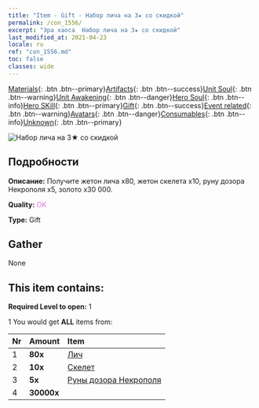 ```yaml
---
title: "Item - Gift - Набор лича на 3★ со скидкой"
permalink: /con_1556/
excerpt: "Эра хаоса  Набор лича на 3★ со скидкой"
last_modified_at: 2021-04-23
locale: ru
ref: "con_1556.md"
toc: false
classes: wide
---
```

 [Materials](/ItemsRU/){: .btn .btn--primary}[Artifacts](/ItemsRU/Artifacts/){: .btn .btn--success}[Unit Soul](/ItemsRU/UnitSoul/){: .btn .btn--warning}[Unit Awakening](/ItemsRU/UnitAwakening/){: .btn .btn--danger}[Hero Soul](/ItemsRU/HeroSoul/){: .btn .btn--info}[Hero SKill](/ItemsRU/HeroSkill/){: .btn .btn--primary}[Gift](/ItemsRU/Gift/){: .btn .btn--success}[Event related](/ItemsRU/Events/){: .btn .btn--warning}[Avatars](/ItemsRU/Avatars/){: .btn .btn--danger}[Consumables](/ItemsRU/Consumables/){: .btn .btn--info}[Unknown](/ItemsRU/Unknown/){: .btn .btn--primary}

 ![Набор лича на 3★ со скидкой](/images/t/i_907167.png)

## Подробности
 **Описание:** Получите жетон лича x80, жетон скелета x10, руну дозора Некрополя x5, золото x30 000.

 **Quality:** <span style="color: #DA70D6">OK</span>

 **Type:** Gift

## Gather

  None

## This item contains:

 **Required Level to open:** 1

 1 You would get **ALL** items  from:

  | Nr | Amount |     Item    |
  |:---|:-------|:------------|
  | 1 |  **80x** | [Лич](/ItemsRU/unt_212/) |  | 
  | 2 |  **10x** | [Скелет](/ItemsRU/unt_208/) |  | 
  | 3 |  **5x** | [Руны дозора Некрополя](/ItemsRU/con_755/) |  | 
  | 4 |  **30000x** | <i class="fas fa-coins"/> |  | 
